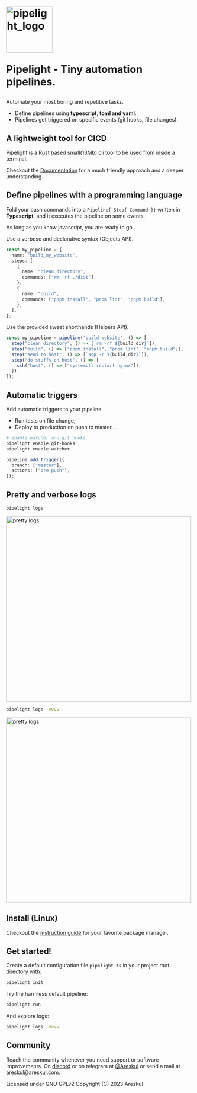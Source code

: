 <span>
<h1>
<img width="125px" alt="pipelight_logo" src="https://pipelight.dev/images/pipelight.png"/>
<p>Pipelight - Tiny automation pipelines.</p>
</h1>
</span>

Automate your most boring and repetitive tasks.

- Define pipelines using **typescript, toml and yaml**.
- Pipelines get triggered on specific events (git hooks, file changes).

## A lightweight tool for CICD

Pipelight is a [Rust](https://www.rust-lang.org/) based small(13Mb) cli tool to
be used from inside a terminal.

Checkout the [Documentation](https://pipelight.dev) for a much friendly approach
and a deeper understanding.

## Define pipelines with a programming language

Fold your bash commands into a `Pipeline{ Step{ Command }}` written in
**Typescript**, and it executes the pipeline on some events.

As long as you know javascript, you are ready to go

Use a verbose and declarative syntax (Objects API).

```ts
const my_pipeline = {
  name: "build_my_website",
  steps: [
    {
      name: "clean directory",
      commands: ["rm -rf ./dist"],
    },
    {
      name: "build",
      commands: ["pnpm install", "pnpm lint", "pnpm build"],
    },
  ],
};
```

Use the provided sweet shorthands (Helpers API).

```ts
const my_pipeline = pipeline("build website", () => [
  step("clean directory", () => [`rm -rf ${build_dir}`]),
  step("build", () => ["pnpm install", "pnpm lint", "pnpm build"]),
  step("send to host", () => [`scp -r ${build_dir}`]),
  step("do stuffs on host", () => [
    ssh("host", () => ["systemctl restart nginx"]),
  ]),
]);
```

## Automatic triggers

Add automatic triggers to your pipeline.

- Run tests on file change,
- Deploy to production on push to master,...

```sh
# enable watcher and git hooks.
pipelight enable git-hooks
pipelight enable watcher
```

```ts
pipeline.add_trigger({
  branch: ["master"],
  actions: ["pre-push"],
});
```

## Pretty and verbose logs

```sh
pipelight logs
```

<img width="500px" alt="pretty logs" src="https://pipelight.dev/images/log_level_error.png"/>

```sh
pipelight logs -vvvv
```

<img width="500px" alt="pretty logs" src="https://pipelight.dev/images/log_level_trace.png"/>

## Install (Linux)

Checkout the
[instruction guide](https://pipelight.dev/introduction/install.html) for your
favorite package manager.

## Get started!

Create a default configuration file `pipelight.ts` in your project root
directory with:

```sh
pipelight init
```

Try the harmless default pipeline:

```sh
pipelight run
```

And explore logs:

```sh
pipelight logs -vvvv
```

## Community

Reach the community whenever you need support or software improvements. On
[discord](https://discord.gg/swNRD3Xysz) or on telegram at
[@Areskul](https://t.me/areskul) or send a mail at areskul@areskul.com.

Licensed under GNU GPLv2 Copyright (C) 2023 Areskul
